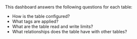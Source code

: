 This dashboard answers the following questions for each table:

- How is the table configured?
- What tags are applied?
- What are the table read and write limits?
- What relationships does the table have with other tables?
